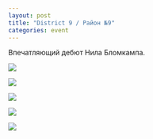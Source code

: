 ```yaml
---
layout: post
title: "District 9 / Район №9"
categories: event
---
```

Впечатляющий дебют Нила Бломкампа.

![](https://pics.livejournal.com/quillcraft/pic/000h59bz)

![](https://pics.livejournal.com/quillcraft/pic/000h89k6)

![](https://pics.livejournal.com/quillcraft/pic/000h69sh)

![](https://pics.livejournal.com/quillcraft/pic/000h96sb)

![](https://pics.livejournal.com/quillcraft/pic/000h7ztk)
